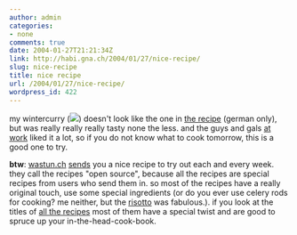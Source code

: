```yaml
---
author: admin
categories:
- none
comments: true
date: 2004-01-27T21:21:34Z
link: http://habi.gna.ch/2004/01/27/nice-recipe/
slug: nice-recipe
title: nice recipe
url: /2004/01/27/nice-recipe/
wordpress_id: 422
---
```


my wintercurry ([![](http://habi.gna.ch/blog/images/wintercurry-tm.jpg)](http://habi.gna.ch/blog/images/wintercurry.jpg)) doesn't look like the one in [the recipe](http://wastun.ch/kochen/archiv.php?vDate=040112) (german only), but was really really really tasty none the less. 
and the guys and gals [at work](http://www.velokurierbern.ch/) liked it a lot, so if you do not know what to cook tomorrow, this is a good one to try.

**btw**: [wastun.ch](http://wastun.ch/) [sends](http://wastun.ch/newsletter/) you a nice recipe to try out each and every week.
they call the recipes "open source", because all the recipes are special recipes from users who send them in. 
so most of the recipes have a really original touch, use some special ingredients (or do you ever use celery rods for cooking? me neither, but the [risotto](http://wastun.ch/kochen/archiv.php?vDate=030428) was fabulous.). 
if you look at the titles of [all the recipes](http://wastun.ch/kochen/archiv.php) most of them have a special twist and are good to spruce up your in-the-head-cook-book.
